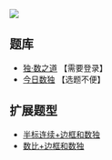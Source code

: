 ![](https://cn.sudoku.today/pic/outsidesum36/21526_143215.png)

## 题库
- [独·数之道](http://www.sudokufans.org.cn/lx/game.index.php?type=bk) 【需要登录】
- [今日数独](https://cn.sudoku.today/g-sum-frame-sudoku/) 【选题不便】

## 扩展题型
- [半标连续+边框和数独](../混合类/半标连续+边框和数独.md)
- [数比+边框和数独](../混合类/数比+边框和数独.md)
